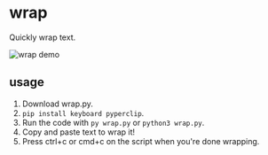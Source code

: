 # wrap

Quickly wrap text.

![wrap demo](https://media.giphy.com/media/JBremwdj3OuFLhTsOr/giphy.gif)

## usage

1. Download wrap.py.
2. `pip install keyboard pyperclip`.
3. Run the code with `py wrap.py` or `python3 wrap.py`.
4. Copy and paste text to wrap it!
5. Press ctrl+c or cmd+c on the script when you're done wrapping.
